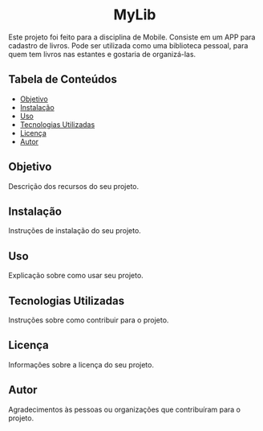 <h1 align="center">MyLib</h1>


<p id="objetivo">Este projeto foi feito para a disciplina de Mobile. Consiste em um APP para cadastro de livros. Pode ser utilizada como uma biblioteca pessoal, para quem tem livros nas estantes e gostaria de organizá-las. </p>


  <h2>Tabela de Conteúdos</h2>
  <ul>
    <li><a href="#objetivo">Objetivo</a></li>  
    <li><a href="#instalacao">Instalação</a></li>
    <li><a href="#uso">Uso</a></li>
    <li><a href="#tecnologias">Tecnologias Utilizadas</a></li>
    <li><a href="#licenca">Licença</a></li>
    <li><a <a href="#autor">Autor</a></a></li>
  </ul>

  <h2 id="objetivo">Objetivo</h2>
  <p>Descrição dos recursos do seu projeto.</p>

  <h2 id="instalacao">Instalação</h2>
  <p>Instruções de instalação do seu projeto.</p>

  <h2 id="uso">Uso</h2>
  <p>Explicação sobre como usar seu projeto.</p>

  <h2 id="tecnologias">Tecnologias Utilizadas</h2>
  <p>Instruções sobre como contribuir para o projeto.</p>

  <h2 id="licenca">Licença</h2>
  <p>Informações sobre a licença do seu projeto.</p>

  <h2 id="autor">Autor</h2>
  <p>Agradecimentos às pessoas ou organizações que contribuíram para o projeto.</p>


 
